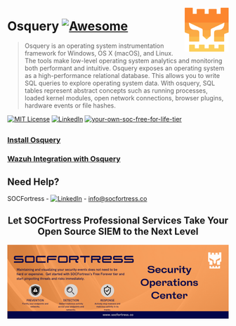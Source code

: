 [<img src="../images/logo_orange.svg" align="right" width="100" height="100" />](https://www.socfortress.co/)

# Osquery [![Awesome](https://img.shields.io/badge/SOCFortress-Worlds%20First%20Free%20Cloud%20SOC-orange)](https://www.socfortress.co/trial.html)
> Osquery is an operating system instrumentation framework for Windows, OS X (macOS), and Linux. The tools make low-level operating system analytics and monitoring both performant and intuitive. Osquery exposes an operating system as a high-performance relational database. This allows you to write SQL queries to explore operating system data. With osquery, SQL tables represent abstract concepts such as running processes, loaded kernel modules, open network connections, browser plugins, hardware events or file hashes.

[![MIT License][license-shield]][license-url]
[![LinkedIn][linkedin-shield]][linkedin-url]
[![your-own-soc-free-for-life-tier](https://img.shields.io/badge/Get%20Started-FREE%20FOR%20LIFE%20TIER-orange)](https://www.socfortress.co/trial.html)

## 
### [Install Osquery](https://osquery.io/)

### [Wazuh Integration with Osquery](https://documentation.wazuh.com/current/user-manual/capabilities/osquery.html)
##
<!-- CONTACT -->
## Need Help?

SOCFortress - [![LinkedIn][linkedin-shield]][linkedin-url] - info@socfortress.co

<div align="center">
  <h2 align="center">Let SOCFortress Professional Services Take Your Open Source SIEM to the Next Level</h3>
  <a href="https://www.socfortress.co/contact_form.html">
    <img src="../images/Email%20Banner.png" alt="Banner">
  </a>


</div>

<!-- MARKDOWN LINKS & IMAGES -->
<!-- https://www.markdownguide.org/basic-syntax/#reference-style-links -->
[contributors-shield]: https://img.shields.io/github/contributors/socfortress/Wazuh-Rules
[contributors-url]: https://github.com/socfortress/Wazuh-Rules/graphs/contributors
[forks-shield]: https://img.shields.io/github/forks/socfortress/Wazuh-Rules
[forks-url]: https://github.com/socfortress/Wazuh-Rules/network/members
[stars-shield]: https://img.shields.io/github/stars/socfortress/Wazuh-Rules
[stars-url]: https://github.com/socfortress/Wazuh-Rules/stargazers
[issues-shield]: https://img.shields.io/github/issues/othneildrew/Best-README-Template.svg?style=for-the-badge
[issues-url]: https://github.com/othneildrew/Best-README-Template/issues
[license-shield]: https://img.shields.io/badge/Help%20Desk-Help%20Desk-blue
[license-url]: https://servicedesk.socfortress.co/help/2979687893
[linkedin-shield]: https://img.shields.io/badge/Visit%20Us-www.socfortress.co-orange
[linkedin-url]: https://www.socfortress.co/
[fsecure-shield]: https://img.shields.io/badge/F--Secure-Check%20Them%20Out-blue
[fsecure-url]: https://www.f-secure.com/no/business/solutions/elements-endpoint-protection/computer
